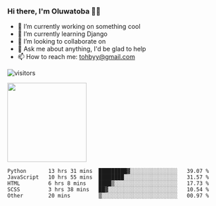 ### Hi there, I'm Oluwatoba 👋🏾 

- 🔭 I’m currently working on something cool
- 🌱 I’m currently learning Django
- 👯 I’m looking to collaborate on 
- 💬 Ask me about anything, I'd be glad to help
- 📫 How to reach me: [tohbyy@gmail.com](mailto:tohbyy@gmail.com)

![visitors](https://visitor-badge.glitch.me/badge?page_id=page.id)

<img height="180em" src="https://github-readme-stats.vercel.app/api?username=toba96&show_icons=true&hide_border=true&&count_private=true&include_all_commits=true" />

<!--START_SECTION:waka-->
```text
Python       13 hrs 31 mins  █████████▓░░░░░░░░░░░░░░░   39.07 % 
JavaScript   10 hrs 55 mins  ████████░░░░░░░░░░░░░░░░░   31.57 % 
HTML         6 hrs 8 mins    ████▒░░░░░░░░░░░░░░░░░░░░   17.73 % 
SCSS         3 hrs 38 mins   ██▓░░░░░░░░░░░░░░░░░░░░░░   10.54 % 
Other        20 mins         ▒░░░░░░░░░░░░░░░░░░░░░░░░   00.97 % 
```
<!--END_SECTION:waka-->
